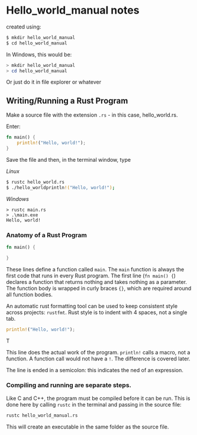 # Hello_world_manual notes

created using:

```bash
$ mkdir hello_world_manual
$ cd hello_world_manual
```

In Windows, this would be:

```powershell
> mkdir hello_world_manual
> cd hello_world_manual
```

Or just do it in file explorer or whatever

## Writing/Running a Rust Program

Make a source file with the extension `.rs` - in this case, hello_world.rs.

Enter:
```rust
fn main() {
    println!("Hello, world!");
}
```

Save the file and then, in the terminal window, type

*Linux*
```bash
$ rustc hello_world.rs
$ ./hello_worldprintln!("Hello, world!");
```

*Windows*
```
> rustc main.rs
> .\main.exe
Hello, world!
```

### Anatomy of a Rust Program

```rust
fn main() {

}
```

These lines define a function called `main`.
The `main` function is always the first code that runs in every Rust program.
The first line (`fn main() {`) declares a function that returns nothing and takes nothing as a parameter.
The function body is wrapped in curly braces `{}`, which are required around all function bodies.

An automatic rust formatting tool can be used to keep consistent style across projects: `rustfmt`.
Rust style is to indent with 4 spaces, not a single tab.

```rust
println!("Hello, world!");
```
T

This line does the actual work of the program.
`println!` calls a macro, not a function.
A function call would not have a `!`.
The difference is covered later.

The line is ended in a semicolon: this indicates the ned of an expression.

### Compiling and running are separate steps.

Like C and C++, the program must be compiled before it can be run.
This is done here by calling `rustc` in the terminal and passing in the source file:
```bash
rustc hello_world_manual.rs
```
This will create an executable in the same folder as the source file.
